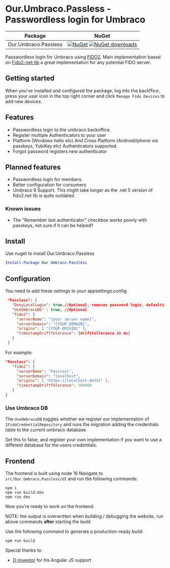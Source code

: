 ﻿# Our.Umbraco.Passless - Passwordless login for Umbraco

| Package | NuGet |
| ------- | ----- |
| Our.Umbraco.Passless | [![NuGet](https://img.shields.io/nuget/v/Our.Umbraco.Passless)](https://www.nuget.org/packages/Our.Umbraco.Passless) [![NuGet downloads](https://img.shields.io/nuget/dt/Our.Umbraco.Passless.svg)](https://www.nuget.org/packages/Our.Umbraco.Passless) |

Passwordless login for Umbraco using [FIDO2](https://fidoalliance.org/fido2/).
Main implementation based on [Fido2-net-lib](https://github.com/passwordless-lib/fido2-net-lib) a great implementation for any potential FIDO server.

## Getting started

When you've installed and configured the package, log into the backffice, press your user icon in the top right corner and click `Manage Fido Devices` to add new devices.

## Features

- Passwordless login to the umbraco backoffice.
- Register multiple Authenticators to your user
- Platform (Windows hello etc) And Cross Platform (Android/Iphone via passkeys, YubiKey etc) Authenticators supported.
- Forgot password registers new authenticator

## Planned features

- Passwordless login for members.
- Better configuration for consumers
- Umbraco 9 Support. This might take longer as the .net 5 version of fido2.net lib is quite outdated.


### Known issues
- The "Remember last authenticator" checkbox works poorly with passkeys, not sure if it can be helped?

## Install
Use nuget to install Our.Umbraco.Passless
```powershell
Install-Package Our.Umbraco.Passless
```

## Configuration
You need to add these settings to your appsettings.config
``` json
 "Passless": {
   "DenyLocalLogin": true,//Optional, removes password login, defaults to false
   "UseUmbracoDb" : true, //Optional
   "fido2": {
     "serverName": "{your server name}",
     "serverDomain": "{YOUR DOMAIN}",
     "origins": [ "{YOUR ORIGIN}" ],
     "timestampDriftTolerance": {drifttollerance in ms}
   }
 }
```
For example: 
``` json
"Passless": {
   "fido2": {
     "serverName": "Passless",
     "serverDomain": "localhost",
     "origins": [ "https://localhost:44351" ],
     "timestampDriftTolerance": 300000
   }
}
```

### Use Umbraco DB

The `UseUmbracoDB` toggles whether we register our implementation of `IFidoCredentialRepository` and runs the migration adding the credentials table to the current umbraco database.

Set this to false, and register your own implementation if you want to use a different database for the users credentials.

## Frontend

The frontend is built using node 16
Navigate to ``src/Our.Umbraco.Passless/UI`` and run the following commands:
```
npm i
npm run build:dev
npm run dev
```

Now you're ready to work on the frontend.

NOTE: the output is overwritten when building / debugging the website, run above commands **after** starting the build

Use the following command to generate a production-ready build:
```
npm run build
```

Special thanks to:

- [D-Inventor](https://dev.to/d_inventor) for his Angular JS support

